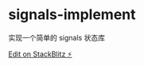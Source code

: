# signals-implement

实现一个简单的 signals 状态库

[Edit on StackBlitz ⚡️](https://stackblitz.com/edit/typescript-tea1hx)
